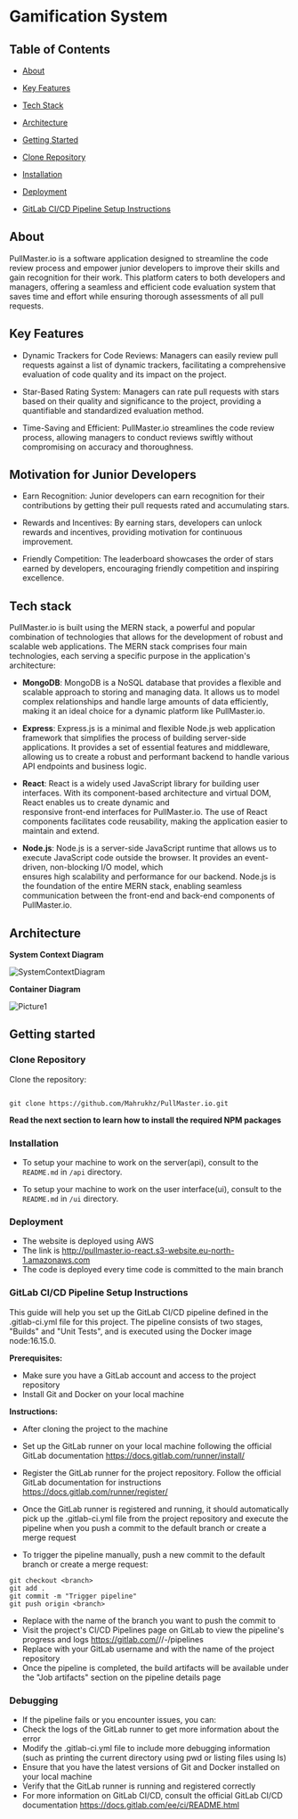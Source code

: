 # Gamification System


## Table of Contents

- [About](#about)

- [Key Features](#key-features)

- [Tech Stack](#tech-stack)

- [Architecture](#architecture)

- [Getting Started](#getting-started)

- [Clone Repository](#clone-repository)

- [Installation](#installation)

- [Deployment](#deployment)

- [GitLab CI/CD Pipeline Setup Instructions](#GitLab-CICD-Pipeline-Setup-Instructions)

## About

PullMaster.io is a software application designed to streamline the code review process and empower junior developers to improve their skills and gain recognition for their work. This platform caters to both developers and managers, offering a seamless and efficient code evaluation system that saves time and effort while ensuring thorough assessments of all pull requests.

## Key Features

- Dynamic Trackers for Code Reviews: Managers can easily review pull requests against a list of dynamic trackers, facilitating a comprehensive evaluation of code quality and its impact on the project.

- Star-Based Rating System: Managers can rate pull requests with stars based on their quality and significance to the project, providing a quantifiable and standardized evaluation method.

- Time-Saving and Efficient: PullMaster.io streamlines the code review process, allowing managers to conduct reviews swiftly without compromising on accuracy and thoroughness.

## Motivation for Junior Developers

- Earn Recognition: Junior developers can earn recognition for their contributions by getting their pull requests rated and accumulating stars.

- Rewards and Incentives: By earning stars, developers can unlock rewards and incentives, providing motivation for continuous improvement.

- Friendly Competition: The leaderboard showcases the order of stars earned by developers, encouraging friendly competition and inspiring excellence.


## Tech stack


PullMaster.io is built using the MERN stack, a powerful and popular combination of technologies that allows for the development of robust and scalable web applications. The MERN stack comprises four main technologies, each serving a specific purpose in the application's architecture:

- **MongoDB**:
  MongoDB is a NoSQL database that provides a flexible and scalable approach to storing and managing data. It allows us to model complex relationships and handle large
  amounts of data efficiently, making it an ideal choice for a dynamic platform like PullMaster.io.

- **Express**:
  Express.js is a minimal and flexible Node.js web application framework that simplifies the process of building server-side applications. It provides a set of essential 
  features and middleware, allowing us to create a robust and performant backend to handle various API endpoints and business logic.

- **React**:
  React is a widely used JavaScript library for building user interfaces. With its component-based architecture and virtual DOM, React enables us to create dynamic and   
  responsive front-end interfaces for PullMaster.io. The use of React components facilitates code reusability, making the application easier to maintain and extend.

- **Node.js**:
  Node.js is a server-side JavaScript runtime that allows us to execute JavaScript code outside the browser. It provides an event-driven, non-blocking I/O model, which   
  ensures high scalability and performance for our backend. Node.js is the foundation of the entire MERN stack, enabling seamless communication between the front-end and 
  back-end components of PullMaster.io.


## Architecture

**System Context Diagram**

![SystemContextDiagram](https://github.com/Mahrukhz/PullMaster.io/assets/68380691/b0d0c353-f05e-48ac-a043-eaecf1c584c6)




**Container Diagram**

![Picture1](https://github.com/Mahrukhz/PullMaster.io/assets/68380691/94cabc5b-35bb-4b62-9186-71afb5b1175b)



## Getting started


### Clone Repository

  

Clone the repository:

```

git clone https://github.com/Mahrukhz/PullMaster.io.git

```

  

**Read the next section to learn how to install the required NPM packages**

  

### Installation

  
- To setup your machine to work on the server(api), consult to the `README.md` in `/api` directory.

- To setup your machine to work on the user interface(ui), consult to the `README.md` in `/ui` directory.


### Deployment

- The website is deployed using AWS
- The link is http://pullmaster.io-react.s3-website.eu-north-1.amazonaws.com
- The code is deployed every time code is committed to the main branch


### GitLab CI/CD Pipeline Setup Instructions

This guide will help you set up the GitLab CI/CD pipeline defined in the .gitlab-ci.yml file for this project. The pipeline consists of two stages, "Builds" and "Unit Tests", and is executed using the Docker image node:16.15.0.

**Prerequisites:**
- Make sure you have a GitLab account and access to the project repository
- Install Git and Docker on your local machine

**Instructions:**
- After cloning the project to the machine 
- Set up the GitLab runner on your local machine following the official GitLab documentation https://docs.gitlab.com/runner/install/

- Register the GitLab runner for the project repository. Follow the official GitLab documentation for instructions https://docs.gitlab.com/runner/register/

- Once the GitLab runner is registered and running, it should automatically pick up the .gitlab-ci.yml file from the project repository and execute the pipeline when you push a commit to the default branch or create a merge request

- To trigger the pipeline manually, push a new commit to the default branch or create a merge request:

```
git checkout <branch>
git add .
git commit -m "Trigger pipeline"
git push origin <branch>

```

- Replace <branch> with the name of the branch you want to push the commit to 
- Visit the project's CI/CD Pipelines page on GitLab to view the pipeline's progress and logs https://gitlab.com/<your-gitlab-username>/<project-name>/-/pipelines
- Replace <your-gitlab-username> with your GitLab username and <project-name> with the name of the project repository
- Once the pipeline is completed, the build artifacts will be available under the "Job artifacts" section on the pipeline details page

### Debugging

- If the pipeline fails or you encounter issues, you can:
- Check the logs of the GitLab runner to get more information about the error
- Modify the .gitlab-ci.yml file to include more debugging information (such as printing the current directory using pwd or listing files using ls)
- Ensure that you have the latest versions of Git and Docker installed on your local machine
- Verify that the GitLab runner is running and registered correctly
- For more information on GitLab CI/CD, consult the official GitLab CI/CD documentation https://docs.gitlab.com/ee/ci/README.html
